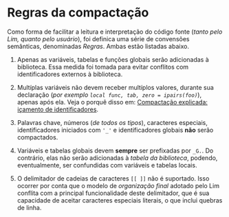 # Regras da compactação

Como forma de facilitar a leitura e interpretação do código fonte
(*tanto pelo Lim, quanto pelo usuário*), foi definica uma série de convensões semânticas,
denominadas *Regras*. Ambas estão listadas abaixo.

1. Apenas as variáveis, tabelas e funções globais serão adicionadas à biblioteca. Essa
medida foi tomada para evitar conflitos com identificadores externos à biblioteca.

2. Multíplas variáveis não devem receber multíplos valores,
durante sua declaração (*por exemplo `local func, tab, zero = ipairs(foo)`*), apenas
após ela. Veja o porquê disso em:
[Compactação explicada: içamento de identificadores](https://github.com/duckafire/lim/blob/main/docs/içamento-de-identificadores.md).

3. Palavras chave, números (*de todos os tipos*), caracteres especiais, identificadores
iniciados com `'_'` e identificadores globais **não** serão compactados.

4. Variáveis e tabelas globais devem **sempre** ser prefixadas por `_G.`. Do contrário,
elas não serão adicionadas à *tabela da biblioteca*, podendo, eventualmente, ser
confundidas com variáveis e tabelas locais.

5. O delimitador de cadeias de caracteres `[[ ]]` não é suportado. Isso ocorrer por conta
que o modelo de *organização final* adotado pelo Lim conflita com a principal
funcionalidade deste delimitador, que é sua capacidade de aceitar caracteres especiais
literais, o que inclui quebras de linha.